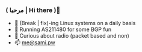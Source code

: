 ### ( مرحبا | Hi there )👋

- 🔭 (Break | fix)-ing Linux systems on a daily basis 
- 📠 Running AS211480 for some BGP fun
- 📡 Curious about radio (packet based and non)
- 📫 me@sami.pw

